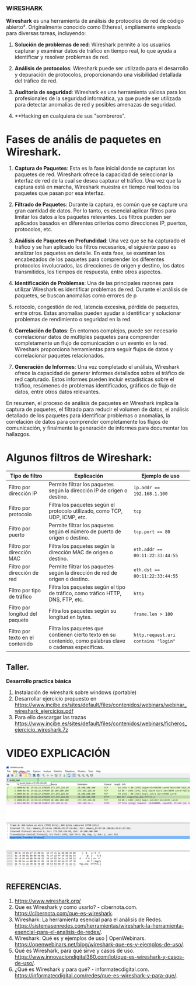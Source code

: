 ### WIRESHARK

**Wireshark** es una herramienta de análisis de protocolos de red de código abierto⁴. Originalmente conocido como Ethereal, ampliamente empleada para diversas tareas, incluyendo:

1. **Solución de problemas de red**: Wireshark permite a los usuarios capturar y examinar datos de tráfico en tiempo real, lo que ayuda a identificar y resolver problemas de red.

2. **Análisis de protocolos**: Wireshark puede ser utilizado para el desarrollo y depuración de protocolos, proporcionando una visibilidad detallada del tráfico de red.

3. **Auditoría de seguridad**: Wireshark es una herramienta valiosa para los profesionales de la seguridad informática, ya que puede ser utilizada para detectar anomalías de red y posibles amenazas de seguridad.
   
5.  **Hacking en cualquiera de sus "sombreros". 


# Fases de anális de paquetes en Wireshark. 

1. **Captura de Paquetes**: Esta es la fase inicial donde se capturan los paquetes de red. Wireshark ofrece la capacidad de seleccionar la interfaz de red de la cual se desea capturar el tráfico. Una vez que la captura está en marcha, Wireshark muestra en tiempo real todos los paquetes que pasan por esa interfaz.

2. **Filtrado de Paquetes**: Durante la captura, es común que se capture una gran cantidad de datos. Por lo tanto, es esencial aplicar filtros para limitar los datos a los paquetes relevantes. Los filtros pueden ser aplicados basados en diferentes criterios como direcciones IP, puertos, protocolos, etc.

3. **Análisis de Paquetes en Profundidad**: Una vez que se ha capturado el tráfico y se han aplicado los filtros necesarios, el siguiente paso es analizar los paquetes en detalle. En esta fase, se examinan los encabezados de los paquetes para comprender los diferentes protocolos involucrados, las direcciones de origen y destino, los datos transmitidos, los tiempos de respuesta, entre otros aspectos.

4. **Identificación de Problemas**: Una de las principales razones para utilizar Wireshark es identificar problemas de red. Durante el análisis de paquetes, se buscan anomalías como errores de p
5. rotocolo, congestión de red, latencia excesiva, pérdida de paquetes, entre otros. Estas anomalías pueden ayudar a identificar y solucionar problemas de rendimiento o seguridad en la red.

6. **Correlación de Datos**: En entornos complejos, puede ser necesario correlacionar datos de múltiples paquetes para comprender completamente un flujo de comunicación o un evento en la red. Wireshark proporciona herramientas para seguir flujos de datos y correlacionar paquetes relacionados.

7. **Generación de Informes**: Una vez completado el análisis, Wireshark ofrece la capacidad de generar informes detallados sobre el tráfico de red capturado. Estos informes pueden incluir estadísticas sobre el tráfico, resúmenes de problemas identificados, gráficos de flujo de datos, entre otros datos relevantes.

En resumen, el proceso de análisis de paquetes en Wireshark implica la captura de paquetes, el filtrado para reducir el volumen de datos, el análisis detallado de los paquetes para identificar problemas o anomalías, la correlación de datos para comprender completamente los flujos de comunicación, y finalmente la generación de informes para documentar los hallazgos.

# Algunos filtros de Wireshark:

| Tipo de filtro    | Explicación                                                                                                      | Ejemplo de uso                                   |
|-------------------|------------------------------------------------------------------------------------------------------------------|--------------------------------------------------|
| Filtro por dirección IP | Permite filtrar los paquetes según la dirección IP de origen o destino.                                         | `ip.addr == 192.168.1.100`                      |
| Filtro por protocolo    | Filtra los paquetes según el protocolo utilizado, como TCP, UDP, ICMP, etc.                                     | `tcp`                                            |
| Filtro por puerto       | Permite filtrar los paquetes según el número de puerto de origen o destino.                                      | `tcp.port == 80`                                |
| Filtro por dirección MAC| Filtra los paquetes según la dirección MAC de origen o destino.                                                  | `eth.addr == 00:11:22:33:44:55`                 |
| Filtro por dirección de red| Permite filtrar los paquetes según la dirección de red de origen o destino.                                     | `eth.dst == 00:11:22:33:44:55`                  |
| Filtro por tipo de tráfico| Filtra los paquetes según el tipo de tráfico, como tráfico HTTP, DNS, FTP, etc.                                 | `http`                                           |
| Filtro por longitud del paquete| Filtra los paquetes según su longitud en bytes.                                                                  | `frame.len > 100`                               |
| Filtro por texto en el contenido| Filtra los paquetes que contienen cierto texto en su contenido, como palabras clave o cadenas específicas.      | `http.request.uri contains "login"`             |


##  Taller.
**Desarrollo practica básica** 

1. Instalación de wireshark sobre windows  (portable)
2. Desarrollar ejercicio propuesto en  https://www.incibe.es/sites/default/files/contenidos/webinars/webinar_wireshark_ejercicios.pdf
3. Para ello descargar las trazas https://www.incibe.es/sites/default/files/contenidos/webinars/ficheros_ejercicio_wireshark.7z

# VIDEO EXPLICACIÓN


[![VIDEO](https://github.com/jaiderospina/Hacking/blob/main/IMG/WIRESARK_INCIBE.png)](https://www.youtube.com/watch?v=L8kSqSSZ0Ug?si=wGmu8AY2Ic_CJTIl)


## REFERENCIAS.

1. https://www.wireshark.org/
2. Que es Wireshark y como usarlo? - cibernota.com. https://cibernota.com/que-es-wireshark.
3. Wireshark: La herramienta esencial para el análisis de Redes. https://sistemasenredes.com/herramientas/wireshark-la-herramienta-esencial-para-el-analisis-de-redes/.
4. Wireshark: Qué es y ejemplos de uso | OpenWebinars. https://openwebinars.net/blog/wireshark-que-es-y-ejemplos-de-uso/.
5.  Qué es Wireshark, para qué sirve y casos de uso. https://www.innovaciondigital360.com/iot/que-es-wireshark-y-casos-de-uso/.
6.  ¿Qué es Wireshark y para qué? - informatecdigital.com. https://informatecdigital.com/redes/que-es-wireshark-y-para-que/.
